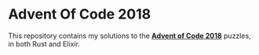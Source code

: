 # Advent Of Code 2018

This repository contains my solutions to the [**Advent of Code 2018**][aoc] puzzles, in both Rust and Elixir.

[aoc]: https://adventofcode.com/
